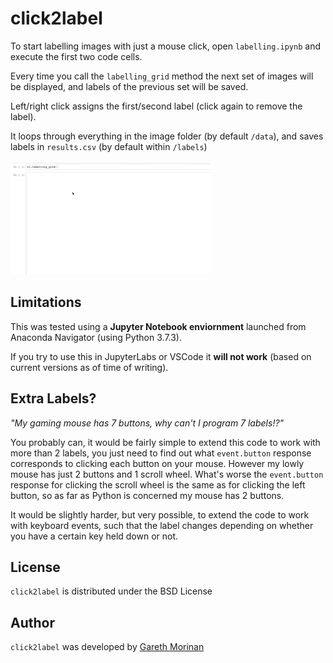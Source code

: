 # click2label

To start labelling images with just a mouse click, open `labelling.ipynb` and execute the first two code cells. 

Every time you call the `labelling_grid` method the next set of images will be displayed, and labels of the previous set will be saved. 

Left/right click assigns the first/second label (click again to remove the label).

It loops through everything in the image folder (by default `/data`), and saves labels in `results.csv` (by default within `/labels`)

![demo](demo.gif)


## Limitations

This was tested using a **Jupyter Notebook enviornment** launched from Anaconda Navigator (using Python 3.7.3). 

If you try to use this in JupyterLabs or VSCode it **will not work** (based on current versions as of time of writing). 

## Extra Labels?

*"My gaming mouse has 7 buttons, why can't I program 7 labels!?"*

You probably can, it would be fairly simple to extend this code to work with more than 2 labels, you just need to find out what `event.button` response corresponds to clicking each button on your mouse. However my lowly mouse has just 2 buttons and 1 scroll wheel. What's worse the `event.button` response for clicking the scroll wheel is the same as for clicking the left button, so as far as Python is concerned my mouse has 2 buttons.

It would be slightly harder, but very possible, to extend the code to work with keyboard events, such that the label changes depending on whether you have a certain key held down or not. 

## License

`click2label` is distributed under the BSD License


## Author

`click2label` was developed by [Gareth Morinan](https://www.linkedin.com/in/gmorinan/)
